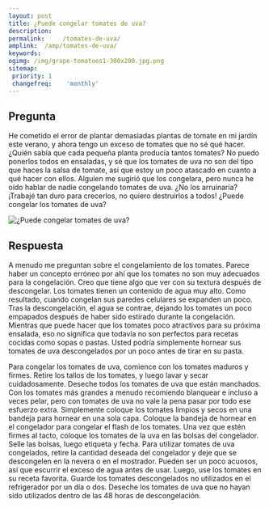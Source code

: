 ```yaml
---
layout: post
title: ¿Puede congelar tomates de uva?  
description: 
permalink:     /tomates-de-uva/
amplink:  /amp/tomates-de-uva/
keywords: 
ogimg: /img/grape-tomatoes1-300x200.jpg.png
sitemap:
 priority: 1
 changefreq:    'monthly'
---
```




## Pregunta

He cometido el error de plantar demasiadas plantas de tomate en mi jardín este verano, y ahora tengo un exceso de tomates que no sé qué hacer. ¿Quién sabía que cada pequeña planta producía tantos tomates? No puedo ponerlos todos en ensaladas, y sé que los tomates de uva no son del tipo que haces la salsa de tomate, así que estoy un poco atascado en cuanto a qué hacer con ellos. Alguien me sugirió que los congelara, pero nunca he oído hablar de nadie congelando tomates de uva. ¿No los arruinaría? ¡Trabajé tan duro para crecerlos, no quiero destruirlos a todos! ¿Puede congelar los tomates de uva?


![¿Puede congelar tomates de uva?](https://sepuedecongelar.com/img/grape-tomatoes1-300x200.jpg "¿Puede congelar tomates de uva?" )


## Respuesta

A menudo me preguntan sobre el congelamiento de los tomates. Parece haber un concepto erróneo por ahí que los tomates no son muy adecuados para la congelación. Creo que tiene algo que ver con su textura después de descongelar. Los tomates tienen un contenido de agua muy alto. Como resultado, cuando congelan sus paredes celulares se expanden un poco. Tras la descongelación, el agua se contrae, dejando los tomates un poco empapados después de haber sido estirado durante la congelación. Mientras que puede hacer que los tomates poco atractivos para su próxima ensalada, eso no significa que todavía no son perfectos para recetas cocidas como sopas o pastas. Usted podría simplemente hornear sus tomates de uva descongelados por un poco antes de tirar en su pasta.

Para congelar los tomates de uva, comience con los tomates maduros y firmes. Retire los tallos de los tomates, y luego lavar y secar cuidadosamente. Deseche todos los tomates de uva que están manchados. Con los tomates más grandes a menudo recomiendo blanquear e incluso a veces pelar, pero con tomates de uva no vale la pena pasar por todo ese esfuerzo extra. Simplemente coloque los tomates limpios y secos en una bandeja para hornear en una sola capa. Coloque la bandeja de hornear en el congelador para congelar el flash de los tomates. Una vez que estén firmes al tacto, coloque los tomates de la uva en las bolsas del congelador. Selle las bolsas, luego etiqueta y fecha.
Para utilizar tomates de uva congelados, retire la cantidad deseada del congelador y deje que se descongelen en la nevera o en el mostrador. Pueden ser un poco acuosos, así que escurrir el exceso de agua antes de usar. Luego, use los tomates en su receta favorita. Guarde los tomates descongelados no utilizados en el refrigerador por un día o dos. Deseche los tomates de uva que no hayan sido utilizados dentro de las 48 horas de descongelación.